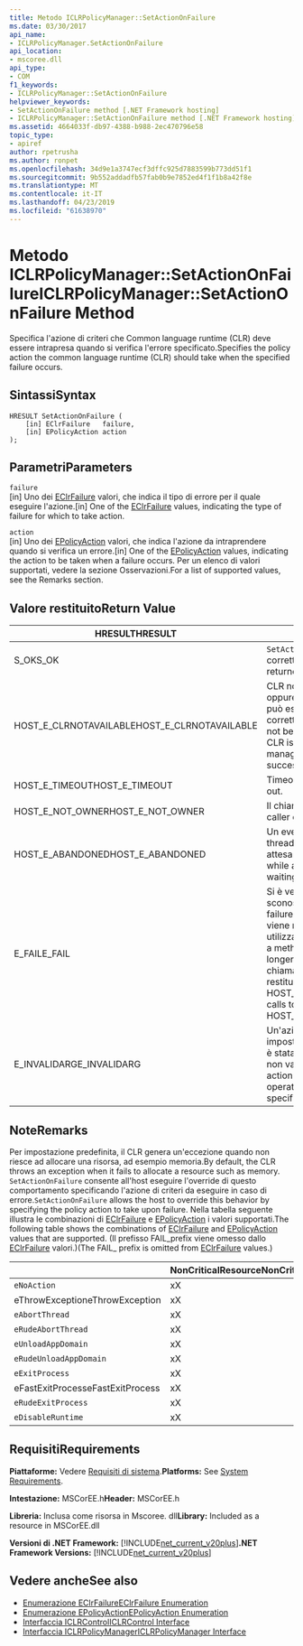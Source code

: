 ```yaml
---
title: Metodo ICLRPolicyManager::SetActionOnFailure
ms.date: 03/30/2017
api_name:
- ICLRPolicyManager.SetActionOnFailure
api_location:
- mscoree.dll
api_type:
- COM
f1_keywords:
- ICLRPolicyManager::SetActionOnFailure
helpviewer_keywords:
- SetActionOnFailure method [.NET Framework hosting]
- ICLRPolicyManager::SetActionOnFailure method [.NET Framework hosting]
ms.assetid: 4664033f-db97-4388-b988-2ec470796e58
topic_type:
- apiref
author: rpetrusha
ms.author: ronpet
ms.openlocfilehash: 34d9e1a3747ecf3dffc925d7883599b773dd51f1
ms.sourcegitcommit: 9b552addadfb57fab0b9e7852ed4f1f1b8a42f8e
ms.translationtype: MT
ms.contentlocale: it-IT
ms.lasthandoff: 04/23/2019
ms.locfileid: "61638970"
---
```

# <a name="iclrpolicymanagersetactiononfailure-method"></a><span data-ttu-id="6a99d-102">Metodo ICLRPolicyManager::SetActionOnFailure</span><span class="sxs-lookup"><span data-stu-id="6a99d-102">ICLRPolicyManager::SetActionOnFailure Method</span></span>
<span data-ttu-id="6a99d-103">Specifica l'azione di criteri che Common language runtime (CLR) deve essere intrapresa quando si verifica l'errore specificato.</span><span class="sxs-lookup"><span data-stu-id="6a99d-103">Specifies the policy action the common language runtime (CLR) should take when the specified failure occurs.</span></span>  
  
## <a name="syntax"></a><span data-ttu-id="6a99d-104">Sintassi</span><span class="sxs-lookup"><span data-stu-id="6a99d-104">Syntax</span></span>  
  
```  
HRESULT SetActionOnFailure (  
    [in] EClrFailure   failure,  
    [in] EPolicyAction action  
);  
```  
  
## <a name="parameters"></a><span data-ttu-id="6a99d-105">Parametri</span><span class="sxs-lookup"><span data-stu-id="6a99d-105">Parameters</span></span>  
 `failure`  
 <span data-ttu-id="6a99d-106">[in] Uno dei [EClrFailure](../../../../docs/framework/unmanaged-api/hosting/eclrfailure-enumeration.md) valori, che indica il tipo di errore per il quale eseguire l'azione.</span><span class="sxs-lookup"><span data-stu-id="6a99d-106">[in] One of the [EClrFailure](../../../../docs/framework/unmanaged-api/hosting/eclrfailure-enumeration.md) values, indicating the type of failure for which to take action.</span></span>  
  
 `action`  
 <span data-ttu-id="6a99d-107">[in] Uno dei [EPolicyAction](../../../../docs/framework/unmanaged-api/hosting/epolicyaction-enumeration.md) valori, che indica l'azione da intraprendere quando si verifica un errore.</span><span class="sxs-lookup"><span data-stu-id="6a99d-107">[in] One of the [EPolicyAction](../../../../docs/framework/unmanaged-api/hosting/epolicyaction-enumeration.md) values, indicating the action to be taken when a failure occurs.</span></span> <span data-ttu-id="6a99d-108">Per un elenco di valori supportati, vedere la sezione Osservazioni.</span><span class="sxs-lookup"><span data-stu-id="6a99d-108">For a list of supported values, see the Remarks section.</span></span>  
  
## <a name="return-value"></a><span data-ttu-id="6a99d-109">Valore restituito</span><span class="sxs-lookup"><span data-stu-id="6a99d-109">Return Value</span></span>  
  
|<span data-ttu-id="6a99d-110">HRESULT</span><span class="sxs-lookup"><span data-stu-id="6a99d-110">HRESULT</span></span>|<span data-ttu-id="6a99d-111">Descrizione</span><span class="sxs-lookup"><span data-stu-id="6a99d-111">Description</span></span>|  
|-------------|-----------------|  
|<span data-ttu-id="6a99d-112">S_OK</span><span class="sxs-lookup"><span data-stu-id="6a99d-112">S_OK</span></span>|<span data-ttu-id="6a99d-113">`SetActionOnFailure` stato restituito correttamente.</span><span class="sxs-lookup"><span data-stu-id="6a99d-113">`SetActionOnFailure` returned successfully.</span></span>|  
|<span data-ttu-id="6a99d-114">HOST_E_CLRNOTAVAILABLE</span><span class="sxs-lookup"><span data-stu-id="6a99d-114">HOST_E_CLRNOTAVAILABLE</span></span>|<span data-ttu-id="6a99d-115">CLR non è stato caricato in un processo oppure si trova in uno stato in cui non può eseguire codice gestito o elaborare correttamente la chiamata.</span><span class="sxs-lookup"><span data-stu-id="6a99d-115">The CLR has not been loaded into a process, or the CLR is in a state in which it cannot run managed code or process the call successfully.</span></span>|  
|<span data-ttu-id="6a99d-116">HOST_E_TIMEOUT</span><span class="sxs-lookup"><span data-stu-id="6a99d-116">HOST_E_TIMEOUT</span></span>|<span data-ttu-id="6a99d-117">Timeout della chiamata.</span><span class="sxs-lookup"><span data-stu-id="6a99d-117">The call timed out.</span></span>|  
|<span data-ttu-id="6a99d-118">HOST_E_NOT_OWNER</span><span class="sxs-lookup"><span data-stu-id="6a99d-118">HOST_E_NOT_OWNER</span></span>|<span data-ttu-id="6a99d-119">Il chiamante non possiede il blocco.</span><span class="sxs-lookup"><span data-stu-id="6a99d-119">The caller does not own the lock.</span></span>|  
|<span data-ttu-id="6a99d-120">HOST_E_ABANDONED</span><span class="sxs-lookup"><span data-stu-id="6a99d-120">HOST_E_ABANDONED</span></span>|<span data-ttu-id="6a99d-121">Un evento è stato annullato durante un thread bloccato o fiber è rimasta in attesa su di esso.</span><span class="sxs-lookup"><span data-stu-id="6a99d-121">An event was canceled while a blocked thread or fiber was waiting on it.</span></span>|  
|<span data-ttu-id="6a99d-122">E_FAIL</span><span class="sxs-lookup"><span data-stu-id="6a99d-122">E_FAIL</span></span>|<span data-ttu-id="6a99d-123">Si è verificato un errore irreversibile sconosciuto.</span><span class="sxs-lookup"><span data-stu-id="6a99d-123">An unknown catastrophic failure occurred.</span></span> <span data-ttu-id="6a99d-124">Dopo che un metodo viene restituito E_FAIL, CLR non è più utilizzabile all'interno del processo.</span><span class="sxs-lookup"><span data-stu-id="6a99d-124">After a method returns E_FAIL, the CLR is no longer usable within the process.</span></span> <span data-ttu-id="6a99d-125">Le chiamate successive ai metodi di hosting restituiranno HOST_E_CLRNOTAVAILABLE.</span><span class="sxs-lookup"><span data-stu-id="6a99d-125">Subsequent calls to hosting methods return HOST_E_CLRNOTAVAILABLE.</span></span>|  
|<span data-ttu-id="6a99d-126">E_INVALIDARG</span><span class="sxs-lookup"><span data-stu-id="6a99d-126">E_INVALIDARG</span></span>|<span data-ttu-id="6a99d-127">Un'azione di criteri non può essere impostata per l'operazione specificata o è stata specificata un'azione di criteri non validi per l'operazione.</span><span class="sxs-lookup"><span data-stu-id="6a99d-127">A policy action cannot be set for the specified operation, or an invalid policy action was specified for the operation.</span></span>|  
  
## <a name="remarks"></a><span data-ttu-id="6a99d-128">Note</span><span class="sxs-lookup"><span data-stu-id="6a99d-128">Remarks</span></span>  
 <span data-ttu-id="6a99d-129">Per impostazione predefinita, il CLR genera un'eccezione quando non riesce ad allocare una risorsa, ad esempio memoria.</span><span class="sxs-lookup"><span data-stu-id="6a99d-129">By default, the CLR throws an exception when it fails to allocate a resource such as memory.</span></span> <span data-ttu-id="6a99d-130">`SetActionOnFailure` consente all'host eseguire l'override di questo comportamento specificando l'azione di criteri da eseguire in caso di errore.</span><span class="sxs-lookup"><span data-stu-id="6a99d-130">`SetActionOnFailure` allows the host to override this behavior by specifying the policy action to take upon failure.</span></span> <span data-ttu-id="6a99d-131">Nella tabella seguente illustra le combinazioni di [EClrFailure](../../../../docs/framework/unmanaged-api/hosting/eclrfailure-enumeration.md) e [EPolicyAction](../../../../docs/framework/unmanaged-api/hosting/epolicyaction-enumeration.md) i valori supportati.</span><span class="sxs-lookup"><span data-stu-id="6a99d-131">The following table shows the combinations of [EClrFailure](../../../../docs/framework/unmanaged-api/hosting/eclrfailure-enumeration.md) and [EPolicyAction](../../../../docs/framework/unmanaged-api/hosting/epolicyaction-enumeration.md) values that are supported.</span></span> <span data-ttu-id="6a99d-132">(Il prefisso FAIL_prefix viene omesso dallo [EClrFailure](../../../../docs/framework/unmanaged-api/hosting/eclrfailure-enumeration.md) valori.)</span><span class="sxs-lookup"><span data-stu-id="6a99d-132">(The FAIL_ prefix is omitted from [EClrFailure](../../../../docs/framework/unmanaged-api/hosting/eclrfailure-enumeration.md) values.)</span></span>  
  
||<span data-ttu-id="6a99d-133">NonCriticalResource</span><span class="sxs-lookup"><span data-stu-id="6a99d-133">NonCriticalResource</span></span>|<span data-ttu-id="6a99d-134">CriticalResource</span><span class="sxs-lookup"><span data-stu-id="6a99d-134">CriticalResource</span></span>|<span data-ttu-id="6a99d-135">FatalRuntime</span><span class="sxs-lookup"><span data-stu-id="6a99d-135">FatalRuntime</span></span>|<span data-ttu-id="6a99d-136">OrphanedLock</span><span class="sxs-lookup"><span data-stu-id="6a99d-136">OrphanedLock</span></span>|<span data-ttu-id="6a99d-137">StackOverflow</span><span class="sxs-lookup"><span data-stu-id="6a99d-137">StackOverflow</span></span>|<span data-ttu-id="6a99d-138">AccessViolation</span><span class="sxs-lookup"><span data-stu-id="6a99d-138">AccessViolation</span></span>|<span data-ttu-id="6a99d-139">CodeContract</span><span class="sxs-lookup"><span data-stu-id="6a99d-139">CodeContract</span></span>|  
|-|-------------------------|----------------------|------------------|------------------|-------------------|---------------------|------------------|  
|`eNoAction`|<span data-ttu-id="6a99d-140">x</span><span class="sxs-lookup"><span data-stu-id="6a99d-140">X</span></span>|<span data-ttu-id="6a99d-141">x</span><span class="sxs-lookup"><span data-stu-id="6a99d-141">X</span></span>||||<span data-ttu-id="6a99d-142">N/D</span><span class="sxs-lookup"><span data-stu-id="6a99d-142">N/A</span></span>||  
|<span data-ttu-id="6a99d-143">eThrowException</span><span class="sxs-lookup"><span data-stu-id="6a99d-143">eThrowException</span></span>|<span data-ttu-id="6a99d-144">x</span><span class="sxs-lookup"><span data-stu-id="6a99d-144">X</span></span>|<span data-ttu-id="6a99d-145">x</span><span class="sxs-lookup"><span data-stu-id="6a99d-145">X</span></span>||||<span data-ttu-id="6a99d-146">N/D</span><span class="sxs-lookup"><span data-stu-id="6a99d-146">N/A</span></span>||  
|`eAbortThread`|<span data-ttu-id="6a99d-147">x</span><span class="sxs-lookup"><span data-stu-id="6a99d-147">X</span></span>|<span data-ttu-id="6a99d-148">x</span><span class="sxs-lookup"><span data-stu-id="6a99d-148">X</span></span>||||<span data-ttu-id="6a99d-149">N/D</span><span class="sxs-lookup"><span data-stu-id="6a99d-149">N/A</span></span>|<span data-ttu-id="6a99d-150">x</span><span class="sxs-lookup"><span data-stu-id="6a99d-150">X</span></span>|  
|`eRudeAbortThread`|<span data-ttu-id="6a99d-151">x</span><span class="sxs-lookup"><span data-stu-id="6a99d-151">X</span></span>|<span data-ttu-id="6a99d-152">x</span><span class="sxs-lookup"><span data-stu-id="6a99d-152">X</span></span>||||<span data-ttu-id="6a99d-153">N/D</span><span class="sxs-lookup"><span data-stu-id="6a99d-153">N/A</span></span>|<span data-ttu-id="6a99d-154">x</span><span class="sxs-lookup"><span data-stu-id="6a99d-154">X</span></span>|  
|`eUnloadAppDomain`|<span data-ttu-id="6a99d-155">x</span><span class="sxs-lookup"><span data-stu-id="6a99d-155">X</span></span>|<span data-ttu-id="6a99d-156">x</span><span class="sxs-lookup"><span data-stu-id="6a99d-156">X</span></span>||<span data-ttu-id="6a99d-157">x</span><span class="sxs-lookup"><span data-stu-id="6a99d-157">X</span></span>||<span data-ttu-id="6a99d-158">N/D</span><span class="sxs-lookup"><span data-stu-id="6a99d-158">N/A</span></span>|<span data-ttu-id="6a99d-159">x</span><span class="sxs-lookup"><span data-stu-id="6a99d-159">X</span></span>|  
|`eRudeUnloadAppDomain`|<span data-ttu-id="6a99d-160">x</span><span class="sxs-lookup"><span data-stu-id="6a99d-160">X</span></span>|<span data-ttu-id="6a99d-161">x</span><span class="sxs-lookup"><span data-stu-id="6a99d-161">X</span></span>||<span data-ttu-id="6a99d-162">x</span><span class="sxs-lookup"><span data-stu-id="6a99d-162">X</span></span>|<span data-ttu-id="6a99d-163">x</span><span class="sxs-lookup"><span data-stu-id="6a99d-163">X</span></span>|<span data-ttu-id="6a99d-164">N/D</span><span class="sxs-lookup"><span data-stu-id="6a99d-164">N/A</span></span>|<span data-ttu-id="6a99d-165">x</span><span class="sxs-lookup"><span data-stu-id="6a99d-165">X</span></span>|  
|`eExitProcess`|<span data-ttu-id="6a99d-166">x</span><span class="sxs-lookup"><span data-stu-id="6a99d-166">X</span></span>|<span data-ttu-id="6a99d-167">x</span><span class="sxs-lookup"><span data-stu-id="6a99d-167">X</span></span>||<span data-ttu-id="6a99d-168">x</span><span class="sxs-lookup"><span data-stu-id="6a99d-168">X</span></span>|<span data-ttu-id="6a99d-169">x</span><span class="sxs-lookup"><span data-stu-id="6a99d-169">X</span></span>|<span data-ttu-id="6a99d-170">N/D</span><span class="sxs-lookup"><span data-stu-id="6a99d-170">N/A</span></span>|<span data-ttu-id="6a99d-171">x</span><span class="sxs-lookup"><span data-stu-id="6a99d-171">X</span></span>|  
|<span data-ttu-id="6a99d-172">eFastExitProcess</span><span class="sxs-lookup"><span data-stu-id="6a99d-172">eFastExitProcess</span></span>|<span data-ttu-id="6a99d-173">x</span><span class="sxs-lookup"><span data-stu-id="6a99d-173">X</span></span>|<span data-ttu-id="6a99d-174">x</span><span class="sxs-lookup"><span data-stu-id="6a99d-174">X</span></span>||<span data-ttu-id="6a99d-175">x</span><span class="sxs-lookup"><span data-stu-id="6a99d-175">X</span></span>|<span data-ttu-id="6a99d-176">x</span><span class="sxs-lookup"><span data-stu-id="6a99d-176">X</span></span>|<span data-ttu-id="6a99d-177">N/D</span><span class="sxs-lookup"><span data-stu-id="6a99d-177">N/A</span></span>||  
|`eRudeExitProcess`|<span data-ttu-id="6a99d-178">x</span><span class="sxs-lookup"><span data-stu-id="6a99d-178">X</span></span>|<span data-ttu-id="6a99d-179">x</span><span class="sxs-lookup"><span data-stu-id="6a99d-179">X</span></span>|<span data-ttu-id="6a99d-180">x</span><span class="sxs-lookup"><span data-stu-id="6a99d-180">X</span></span>|<span data-ttu-id="6a99d-181">x</span><span class="sxs-lookup"><span data-stu-id="6a99d-181">X</span></span>|<span data-ttu-id="6a99d-182">x</span><span class="sxs-lookup"><span data-stu-id="6a99d-182">X</span></span>|<span data-ttu-id="6a99d-183">N/D</span><span class="sxs-lookup"><span data-stu-id="6a99d-183">N/A</span></span>||  
|`eDisableRuntime`|<span data-ttu-id="6a99d-184">x</span><span class="sxs-lookup"><span data-stu-id="6a99d-184">X</span></span>|<span data-ttu-id="6a99d-185">x</span><span class="sxs-lookup"><span data-stu-id="6a99d-185">X</span></span>|<span data-ttu-id="6a99d-186">x</span><span class="sxs-lookup"><span data-stu-id="6a99d-186">X</span></span>|<span data-ttu-id="6a99d-187">x</span><span class="sxs-lookup"><span data-stu-id="6a99d-187">X</span></span>|<span data-ttu-id="6a99d-188">x</span><span class="sxs-lookup"><span data-stu-id="6a99d-188">X</span></span>|<span data-ttu-id="6a99d-189">N/D</span><span class="sxs-lookup"><span data-stu-id="6a99d-189">N/A</span></span>||  
  
## <a name="requirements"></a><span data-ttu-id="6a99d-190">Requisiti</span><span class="sxs-lookup"><span data-stu-id="6a99d-190">Requirements</span></span>  
 <span data-ttu-id="6a99d-191">**Piattaforme:** Vedere [Requisiti di sistema](../../../../docs/framework/get-started/system-requirements.md).</span><span class="sxs-lookup"><span data-stu-id="6a99d-191">**Platforms:** See [System Requirements](../../../../docs/framework/get-started/system-requirements.md).</span></span>  
  
 <span data-ttu-id="6a99d-192">**Intestazione:** MSCorEE.h</span><span class="sxs-lookup"><span data-stu-id="6a99d-192">**Header:** MSCorEE.h</span></span>  
  
 <span data-ttu-id="6a99d-193">**Libreria:** Inclusa come risorsa in Mscoree. dll</span><span class="sxs-lookup"><span data-stu-id="6a99d-193">**Library:** Included as a resource in MSCorEE.dll</span></span>  
  
 <span data-ttu-id="6a99d-194">**Versioni di .NET Framework:** [!INCLUDE[net_current_v20plus](../../../../includes/net-current-v20plus-md.md)]</span><span class="sxs-lookup"><span data-stu-id="6a99d-194">**.NET Framework Versions:** [!INCLUDE[net_current_v20plus](../../../../includes/net-current-v20plus-md.md)]</span></span>  
  
## <a name="see-also"></a><span data-ttu-id="6a99d-195">Vedere anche</span><span class="sxs-lookup"><span data-stu-id="6a99d-195">See also</span></span>

- [<span data-ttu-id="6a99d-196">Enumerazione EClrFailure</span><span class="sxs-lookup"><span data-stu-id="6a99d-196">EClrFailure Enumeration</span></span>](../../../../docs/framework/unmanaged-api/hosting/eclrfailure-enumeration.md)
- [<span data-ttu-id="6a99d-197">Enumerazione EPolicyAction</span><span class="sxs-lookup"><span data-stu-id="6a99d-197">EPolicyAction Enumeration</span></span>](../../../../docs/framework/unmanaged-api/hosting/epolicyaction-enumeration.md)
- [<span data-ttu-id="6a99d-198">Interfaccia ICLRControl</span><span class="sxs-lookup"><span data-stu-id="6a99d-198">ICLRControl Interface</span></span>](../../../../docs/framework/unmanaged-api/hosting/iclrcontrol-interface.md)
- [<span data-ttu-id="6a99d-199">Interfaccia ICLRPolicyManager</span><span class="sxs-lookup"><span data-stu-id="6a99d-199">ICLRPolicyManager Interface</span></span>](../../../../docs/framework/unmanaged-api/hosting/iclrpolicymanager-interface.md)
